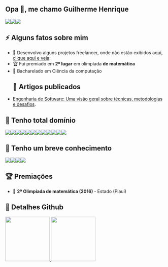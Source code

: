 <h2>Opa 👋, me chamo Guilherme Henrique</h2>
<div style="display: flex">
  <a href="https://www.linkedin.com/in/guiilhermedev/" target="_blank">
    <img src="https://img.shields.io/badge/LinkedIn-0077B5?style=for-the-badge&logo=linkedin&logoColor=white" />
  </a>
   <a href="mailto:guilhermebass27@gmail.com" target="_blank">
    <img src="https://img.shields.io/badge/Gmail-D14836?style=for-the-badge&logo=gmail&logoColor=white" />
  </a>
  <a href="https://www.instagram.com/guiilhermedev/" target="_blank">
    <img src="https://img.shields.io/badge/Instagram-E4405F?style=for-the-badge&logo=instagram&logoColor=white" />
  </a>
</div>
<h2>⚡️ Alguns fatos sobre mim</h2>
<ul>
<li>🚀 Desenvolvo alguns projetos freelancer, onde não estão exibidos aqui, <a href="https://github.com/guilherme-henrique-fernades-lima">clique aqui e veja</a>. </strong></li>
<li>🏆 Fui premiado em <strong>2º lugar</strong> em olimpíada <strong>de matemática</strong></li>
<li>🧐 Bacharelado em Ciência da computação </li>
</ul>
<ul>
 <h2>📝 Artigos publicados</h2>
  <li><a href="https://medium.com/@guilhermebass27/engenharia-de-software-uma-visão-geral-sobre-técnicas-metodologias-e-desafios-2273ba145d60" target="_blank">Engenharia de Software: Uma visão geral sobre técnicas, metodologias e desafios</a>.</li>
</ul>
<h2>🚀 Tenho total domínio</h2>
<div style="display: flex">
  <img src="https://img.shields.io/badge/Python-3776AB?style=for-the-badge&logo=python&logoColor=white" />
  <img src="https://img.shields.io/badge/SQLite-07405E?style=for-the-badge&logo=sqlite&logoColor=white" />
  <img src="https://img.shields.io/badge/PostgreSQL-316192?style=for-the-badge&logo=postgresql&logoColor=white" />  
  <img src="https://img.shields.io/badge/React-20232A?style=for-the-badge&logo=react&logoColor=61DAFB" />
  <img src="https://img.shields.io/badge/React_Native-20232A?style=for-the-badge&logo=react&logoColor=61DAFB" />
  <img src="https://img.shields.io/badge/JavaScript-323330?style=for-the-badge&logo=javascript&logoColor=F7DF1E" />
  <img src="https://img.shields.io/badge/HTML5-E34F26?style=for-the-badge&logo=html5&logoColor=white" />
  <img src="https://img.shields.io/badge/CSS3-1572B6?style=for-the-badge&logo=css3&logoColor=white" />
  <img src="https://img.shields.io/badge/TypeScript-007ACC?style=for-the-badge&logo=typescript&logoColor=white" />
  <img src="https://img.shields.io/badge/Material%20UI-007FFF?style=for-the-badge&logo=mui&logoColor=white" />
  <img src="https://img.shields.io/badge/GIT-E44C30?style=for-the-badge&logo=git&logoColor=white" />
  <img src="https://img.shields.io/badge/GitHub-100000?style=for-the-badge&logo=github&logoColor=white" />
</div>
<h2>🚀 Tenho um breve conhecimento</h2>
<div style="display: flex">
  <img src="https://img.shields.io/badge/next.js-000000?style=for-the-badge&logo=nextdotjs&logoColor=white" />
  <img src="https://img.shields.io/badge/PHP-777BB4?style=for-the-badge&logo=php&logoColor=white" />
  <img src="https://img.shields.io/badge/Node.js-339933?style=for-the-badge&logo=nodedotjs&logoColor=white" />
  <img src="https://img.shields.io/badge/MongoDB-4EA94B?style=for-the-badge&logo=mongodb&logoColor=white" />
</div>
<h2>🏆 Premiações</h2>
<ul>
<li>🥈  <strong>2º Olimpíada de matemática (2016) </strong> - Estado (Piauí)</li>
</ul>
<h2>🔎 Detalhes Github</h2>
<div align="left" >
  <a href="https://github.com/guilhermehenriquedev">
  <img height="140em" src="https://github-readme-stats.vercel.app/api?username=guilhermehenriquedev&show_icons=true&theme=dracula&include_all_commits=true&count_private=true"/>
  <img height="140em" src="https://github-readme-stats.vercel.app/api/top-langs/?username=guilhermehenriquedev&layout=compact&langs_count=7&theme=dracula"/>
</div>


